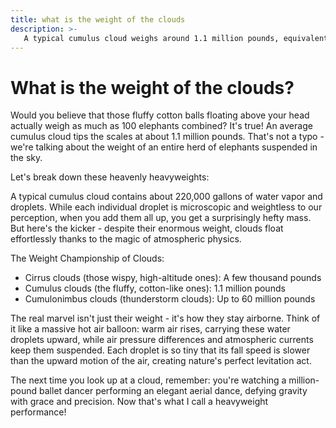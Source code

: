 ```yaml
---
title: what is the weight of the clouds
description: >-
   A typical cumulus cloud weighs around 1.1 million pounds, equivalent to 100 elephants, yet floats effortlessly in the sky thanks to air currents and physics.
---
```

# What is the weight of the clouds?

Would you believe that those fluffy cotton balls floating above your head actually weigh as much as 100 elephants combined? It's true! An average cumulus cloud tips the scales at about 1.1 million pounds. That's not a typo - we're talking about the weight of an entire herd of elephants suspended in the sky.

Let's break down these heavenly heavyweights:

A typical cumulus cloud contains about 220,000 gallons of water vapor and droplets. While each individual droplet is microscopic and weightless to our perception, when you add them all up, you get a surprisingly hefty mass. But here's the kicker - despite their enormous weight, clouds float effortlessly thanks to the magic of atmospheric physics.

The Weight Championship of Clouds:
- Cirrus clouds (those wispy, high-altitude ones): A few thousand pounds
- Cumulus clouds (the fluffy, cotton-like ones): 1.1 million pounds
- Cumulonimbus clouds (thunderstorm clouds): Up to 60 million pounds

The real marvel isn't just their weight - it's how they stay airborne. Think of it like a massive hot air balloon: warm air rises, carrying these water droplets upward, while air pressure differences and atmospheric currents keep them suspended. Each droplet is so tiny that its fall speed is slower than the upward motion of the air, creating nature's perfect levitation act.

The next time you look up at a cloud, remember: you're watching a million-pound ballet dancer performing an elegant aerial dance, defying gravity with grace and precision. Now that's what I call a heavyweight performance!